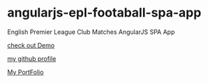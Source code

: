 # angularjs-epl-footaball-spa-app
English Premier League Club Matches AngularJS SPA App

[check out Demo](https://vithalreddy.github.io/angularjs-epl-footaball-spa-app)

[my github profile](https://github.com/vithalreddy)


[My PortFolio](https://vithalreddy.github.io)

